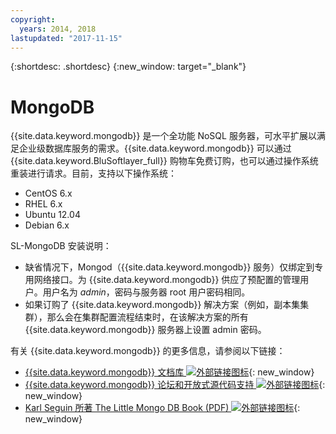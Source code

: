 ```yaml
---
copyright:
  years: 2014, 2018
lastupdated: "2017-11-15"
---
```


{:shortdesc: .shortdesc}
{:new_window: target="_blank"}

# MongoDB

{{site.data.keyword.mongodb}} 是一个全功能 NoSQL 服务器，可水平扩展以满足企业级数据库服务的需求。{{site.data.keyword.mongodb}} 可以通过 {{site.data.keyword.BluSoftlayer_full}} 购物车免费订购，也可以通过操作系统重装进行请求。目前，支持以下操作系统：

* CentOS 6.x
* RHEL 6.x
* Ubuntu 12.04
* Debian 6.x

SL-MongoDB 安装说明：

* 缺省情况下，Mongod（{{site.data.keyword.mongodb}} 服务）仅绑定到专用网络接口。为 {{site.data.keyword.mongodb}} 供应了预配置的管理用户。用户名为 _admin_，密码与服务器 root 用户密码相同。
* 如果订购了 {{site.data.keyword.mongodb}} 解决方案（例如，副本集集群），那么会在集群配置流程结束时，在该解决方案的所有 {{site.data.keyword.mongodb}} 服务器上设置 admin 密码。

有关 {{site.data.keyword.mongodb}} 的更多信息，请参阅以下链接： 

* [{{site.data.keyword.mongodb}} 文档库 ![外部链接图标](../../icons/launch-glyph.svg "外部链接图标")](http://www.mongodb.org/display/DOCS/Home){: new_window}
* [{{site.data.keyword.mongodb}} 论坛和开放式源代码支持 ![外部链接图标](../../icons/launch-glyph.svg "外部链接图标")](https://groups.google.com/forum/?fromgroups#!forum/mongodb-user){: new_window}
* [Karl Seguin 所著 The Little Mongo DB Book (PDF) ![外部链接图标](../../icons/launch-glyph.svg "外部链接图标")](http://openmymind.net/mongodb.pdf){: new_window}
